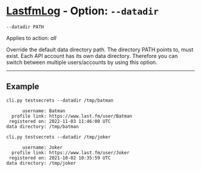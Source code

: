 # [LastfmLog](../README.md) - Option: `--datadir`

`--datadir PATH`

Applies to action: *all*

Override the default data directory path. The directory PATH points to, must exist. Each API account has its own data directory. Therefore you can switch between multiple users/accounts by using this option.


---


## Example

```text
cli.py testsecrets --datadir /tmp/batman
```

```text
      username: Batman
  profile link: https://www.last.fm/user/Batman
 registered on: 2022-11-03 11:46:00 UTC
data directory: /tmp/batman
```

```text
cli.py testsecrets --datadir /tmp/joker
```

```text
      username: Joker
  profile link: https://www.last.fm/user/Joker
 registered on: 2021-10-02 10:35:59 UTC
data directory: /tmp/joker
```
